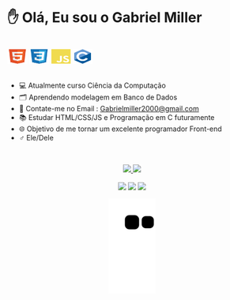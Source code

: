 # ✋ Olá, Eu sou o Gabriel Miller

<div>
  <div style="display: inline_block"><br>
  <img align="justify" alt="Gabs-HTML" height="30" width="40" src="https://raw.githubusercontent.com/devicons/devicon/master/icons/html5/html5-original.svg">
  <img align="justify" alt="Gabs-CSS" height="30" width="40" src="https://raw.githubusercontent.com/devicons/devicon/master/icons/css3/css3-original.svg">
  <img align="justify" alt="Gabs-Js" height="30" width="40" src="https://raw.githubusercontent.com/devicons/devicon/master/icons/javascript/javascript-plain.svg">
  <img align="justify" alt="Gabs-C" height="30" width="40" src="https://raw.githubusercontent.com/devicons/devicon/master/icons/c/c-original.svg">
</div>
<br>

- 💻 Atualmente curso Ciência da Computação
- 🗂️ Aprendendo modelagem em Banco de Dados
- 📧 Contate-me no Email : Gabrielmiller2000@gmail.com
- 📚 Estudar HTML/CSS/JS e Programação em C futuramente
- 🌐 Objetivo de me tornar um excelente programador Front-end
-  ♂️ Ele/Dele

##

<br>
<div align="center">
  <a href="https://github.com/GabrielMiller200">
  <img height="180em" src="https://github-readme-stats.vercel.app/api?username=gabrielmiller200&show_icons=true&theme=prussian&include_all_commits=true&count_private=true"/>
  <img height="180em" src="https://github-readme-stats.vercel.app/api/top-langs/?username=gabrielmiller200&layout=default&langs_count=5&theme=prussian"/>
  <br>
  <br>
  <a href="https://www.instagram.com/miller_sem_u/" target="_blank"><img src="https://img.shields.io/badge/-Instagram-%23E4405F?style=for-the-badge&logo=instagram&logoColor=white" target="_blank"></a>
  <a href = "mailto:gabrielmiller2000@gmail.com"><img src="https://img.shields.io/badge/Gmail-D14836?style=for-the-badge&logo=gmail&logoColor=white" target="_blank"></a>
  <a href="https://www.linkedin.com/in/gabsmiller/" target="_blank"><img src="https://img.shields.io/badge/-LinkedIn-%230077B5?style=for-the-badge&logo=linkedin&logoColor=white" target="_blank"></a>
 
  ![Snake animation](https://github.com/gabrielmiller200/gabrielmiller200/blob/output/github-contribution-grid-snake.svg)
 
</div>


